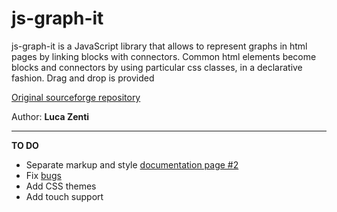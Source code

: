js-graph-it
===========

js-graph-it is a JavaScript library that allows to represent graphs in html pages by linking blocks with connectors. Common html elements become blocks and connectors by using particular css classes, in a declarative fashion. Drag and drop is provided

[Original sourceforge repository](http://sourceforge.net/projects/js-graph-it/) 

Author: **Luca Zenti**
______

**TO DO**

* Separate markup and style [documentation page #2](gettingstarted_2.html)
* Fix [bugs](http://sourceforge.net/tracker/?group_id=170245&atid=853532)
* Add CSS themes
* Add touch support